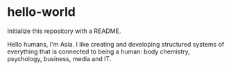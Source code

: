 # hello-world
Initialize this repository with a README.

Hello humans,
I'm Asia. I like creating and developing 
structured systems of everything that is connected to being a human: 
body chemistry, psychology, business, media and IT.
